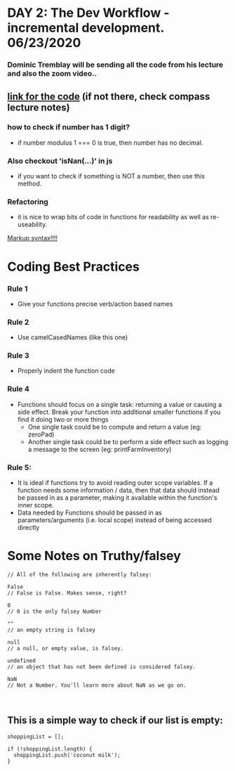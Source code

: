 # DAY 2: The Dev Workflow - incremental development. 06/23/2020 

### Dominic Tremblay will be sending all the code from his lecture and also the zoom video..

## [link for the code](https://www.google.com) (if not there, check compass lecture notes)

### how to check if number has 1 digit?
* if number modulus 1 === 0 is true, then number has no decimal.

### Also checkout 'isNan(...)' in js
* if you want to check if something is NOT a number, then use this method.


### Refactoring
* it is nice to wrap bits of code in functions for readability as well as re-useability.

[Markup syntax!!!!](https://www.markdownguide.org/basic-syntax/)



# Coding Best Practices

### Rule 1
* Give your functions precise verb/action based names
### Rule 2
* Use camelCasedNames (like this one)
### Rule 3
* Properly indent the function code
### Rule 4
* Functions should focus on a single task: returning a value or causing a side effect. Break your function into additional smaller functions if you find it doing two or more things
  * One single task could be to compute and return a value (eg: zeroPad)
  * Another single task could be to perform a side effect such as logging a message to the screen (eg: printFarmInventory)
### Rule 5:
* It is ideal if functions try to avoid reading outer scope variables. If a function needs some information / data, then that data should instead be passed in as a parameter, making it available within the function's inner scope.
* Data needed by Functions should be passed in as parameters/arguments (i.e. local scope) instead of being accessed directly

# Some Notes on Truthy/falsey

```
// All of the following are inherently falsey:

False
// False is False. Makes sense, right?

0
// 0 is the only falsey Number

""
// an empty string is falsey

null
// a null, or empty value, is falsey.

undefined
// an object that has not been defined is considered falsey.

NaN
// Not a Number. You'll learn more about NaN as we go on.
```

<br/>

## This is a simple way to check if our list is empty:

```
shoppingList = [];

if (!shoppingList.length) {
  shoppingList.push('coconut milk');
}
```

